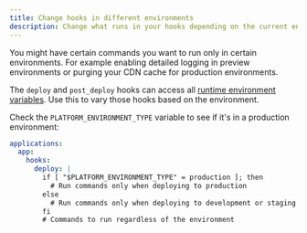 ```yaml
---
title: Change hooks in different environments
description: Change what runs in your hooks depending on the current environment type.
---
```


You might have certain commands you want to run only in certain environments.
For example enabling detailed logging in preview environments
or purging your CDN cache for production environments.

The `deploy` and `post_deploy` hooks can access all [runtime environment variables](../../development/variables/use-variables.md#use-provided-variables).
Use this to vary those hooks based on the environment.

Check the `PLATFORM_ENVIRONMENT_TYPE` variable to see if it's in a production environment:

```yaml {configFile="app"}
applications:
  app:
    hooks:
      deploy: |
        if [ "$PLATFORM_ENVIRONMENT_TYPE" = production ]; then
          # Run commands only when deploying to production
        else
          # Run commands only when deploying to development or staging environments
        fi
        # Commands to run regardless of the environment
```
